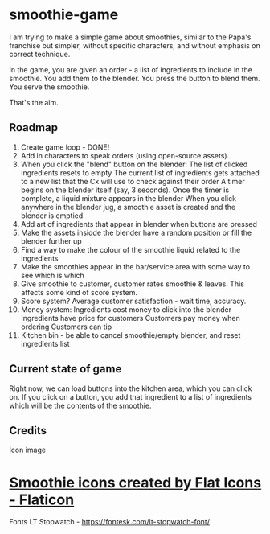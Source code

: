 # smoothie-game

I am trying to make a simple game about smoothies, similar to the Papa's franchise but simpler, without specific characters, and without emphasis on correct technique.

In the game, you are given an order - a list of ingredients to include in the smoothie. You add them to the blender. You press the button to blend them. You serve the smoothie. 

That's the aim.

## Roadmap

1. Create game loop - DONE!
2. Add in characters to speak orders (using open-source assets).
3. When you click the "blend" button on the blender:
    The list of clicked ingredients resets to empty
    The current list of ingredients gets attached to a new list that the Cx will use to check against their order
    A timer begins on the blender itself (say, 3 seconds).
    Once the timer is complete, a liquid mixture appears in the blender
    When you click anywhere in the blender jug, a smoothie asset is created and the blender is emptied
4. Add art of ingredients that appear in blender when buttons are pressed
5. Make the assets insidde the blender have a random position or fill the blender further up
6. Find a way to make the colour of the smoothie liquid related to the ingredients
7. Make the smoothies appear in the bar/service area with some way to see which is which
8. Give smoothie to customer, customer rates smoothie & leaves. This affects some kind of score system.
9. Score system? Average customer satisfaction - wait time, accuracy.
10. Money system:
    Ingredients cost money to click into the blender
    Ingredients have price for customers
    Customers pay money when ordering
    Customers can tip
12. Kitchen bin - be able to cancel smoothie/empty blender, and reset ingredients list


## Current state of game
Right now, we can load buttons into the kitchen area, which you can click on. If you click on a button, you add that ingredient to a list of ingredients which will be the contents of the smoothie.

## Credits

Icon image
# <a href="https://www.flaticon.com/free-icons/smoothie" title="smoothie icons">Smoothie icons created by Flat Icons - Flaticon</a>

Fonts
LT Stopwatch - https://fontesk.com/lt-stopwatch-font/

